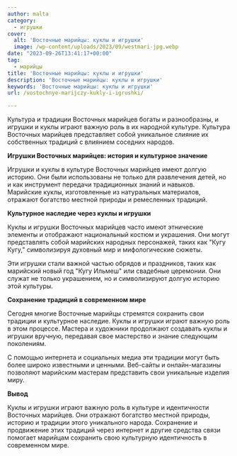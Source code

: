 ```yaml
---
author: malta
category:
  - игрушки
cover:
  alt: 'Восточные марийцы: куклы и игрушки'
  image: /wp-content/uploads/2023/09/westmari-jpg.webp
date: "2023-09-26T13:41:17+00:00"
tag:
  - марийцы
title: 'Восточные марийцы: куклы и игрушки'
description: 'Восточные марийцы: куклы и игрушки'
keywords: 'Восточные марийцы: куклы и игрушки'
url: /vostochnye-marijczy-kukly-i-igrushki/

---
```

Культура и традиции Восточных марийцев богаты и разнообразны, и игрушки и куклы играют важную роль в их народной культуре. Культура Восточных марийцев представляет собой уникальное слияние их собственных традиций с влиянием соседних народов.

**Игрушки Восточных марийцев: история и культурное значение**

Игрушки и куклы в культуре Восточных марийцев имеют долгую историю. Они были использованы не только для развлечения детей, но и как инструмент передачи традиционных знаний и навыков. Марийские куклы, изготовленные из натуральных материалов, отражают богатство местной природы и ремесленных традиций.

**Культурное наследие через куклы и игрушки**

Куклы и игрушки Восточных марийцев часто имеют этнические элементы и отображают национальный костюм и украшения. Они могут представлять собой марийских народных персонажей, таких как "Кугу Кугу," символизируя духовный мир и мифологические сюжеты.

Эти игрушки стали важной частью обрядов и праздников, таких как марийский новый год "Кугу Ильмеш" или свадебные церемонии. Они служат не только украшением, но и символизируют долгую историю этой культуры.

**Сохранение традиций в современном мире**

Сегодня многие Восточные марийцы стремятся сохранить свои традиции и культурное наследие. Куклы и игрушки играют важную роль в этом процессе. Мастера и художники продолжают создавать куклы и игрушки вручную, передавая свое мастерство и знание следующим поколениям.

С помощью интернета и социальных медиа эти традиции могут быть более широко известными и ценными. Веб-сайты и онлайн-магазины позволяют марийским мастерам представить свои уникальные изделия миру.

**Вывод**

Куклы и игрушки играют важную роль в культуре и идентичности Восточных марийцев. Они отражают богатство местной природы, историю и традиции этого уникального народа. Сохранение и продвижение этих традиций через интернет и другие средства связи помогает марийцам сохранить свою культурную идентичность в современном мире.
